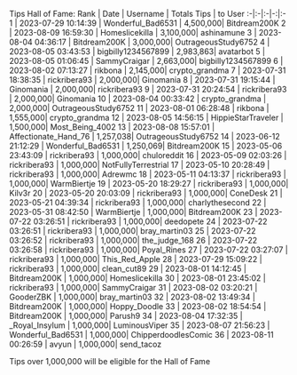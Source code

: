 Tips Hall of Fame:
Rank | Date | Username | Totals Tips | to User
:-|:-|:-|-:|:-
1 | 2023-07-29 10:14:39 | Wonderful_Bad6531 | 4,500,000| Bitdream200K
2 | 2023-08-09 16:59:30 | Homeslicekilla | 3,100,000| ashinamune
3 | 2023-08-04 04:36:17 | Bitdream200K | 3,000,000| OutrageousStudy6752
4 | 2023-08-05 03:43:53 | bigbilly1234567899 | 2,983,863| avatarbot
5 | 2023-08-05 01:06:45 | SammyCraigar | 2,663,000| bigbilly1234567899
6 | 2023-08-02 07:13:27 | rikbona | 2,145,000| crypto_grandma
7 | 2023-07-31 18:38:35 | rickribera93 | 2,000,000| Ginomania
8 | 2023-07-31 19:15:44 | Ginomania | 2,000,000| rickribera93
9 | 2023-07-31 20:24:54 | rickribera93 | 2,000,000| Ginomania
10 | 2023-08-04 00:33:42 | crypto_grandma | 2,000,000| OutrageousStudy6752
11 | 2023-08-01 06:28:48 | rikbona | 1,555,000| crypto_grandma
12 | 2023-08-05 14:56:15 | HippieStarTraveler | 1,500,000| Most_Being_4002
13 | 2023-08-08 15:57:01 | Affectionate_Hand_76 | 1,257,038| OutrageousStudy6752
14 | 2023-06-12 21:12:29 | Wonderful_Bad6531 | 1,250,069| Bitdream200K
15 | 2023-05-06 23:43:09 | rickribera93 | 1,000,000| chuloreddit
16 | 2023-05-09 02:03:26 | rickribera93 | 1,000,000| NotFullyTerrestrial
17 | 2023-05-10 20:28:49 | rickribera93 | 1,000,000| Adrewmc
18 | 2023-05-11 04:13:37 | rickribera93 | 1,000,000| WarmBiertje
19 | 2023-05-20 18:29:27 | rickribera93 | 1,000,000| Kilv3r
20 | 2023-05-20 20:03:09 | rickribera93 | 1,000,000| ConeDesk
21 | 2023-05-21 04:39:34 | rickribera93 | 1,000,000| charlythesecond
22 | 2023-05-31 08:42:50 | WarmBiertje | 1,000,000| Bitdream200K
23 | 2023-07-22 03:26:51 | rickribera93 | 1,000,000| deedopete
24 | 2023-07-22 03:26:51 | rickribera93 | 1,000,000| bray_martin03
25 | 2023-07-22 03:26:52 | rickribera93 | 1,000,000| the_judge_168
26 | 2023-07-22 03:26:58 | rickribera93 | 1,000,000| Poyal_Rines
27 | 2023-07-22 03:27:07 | rickribera93 | 1,000,000| This_Red_Apple
28 | 2023-07-29 15:09:22 | rickribera93 | 1,000,000| clean_cut89
29 | 2023-08-01 14:12:45 | Bitdream200K | 1,000,000| Homeslicekilla
30 | 2023-08-01 23:45:02 | rickribera93 | 1,000,000| SammyCraigar
31 | 2023-08-02 03:20:21 | GooderZBK | 1,000,000| bray_martin03
32 | 2023-08-02 13:49:34 | Bitdream200K | 1,000,000| Hoppy_Doodle
33 | 2023-08-02 18:54:54 | Bitdream200K | 1,000,000| Parush9
34 | 2023-08-04 17:32:35 | _Royal_Insylum | 1,000,000| LuminousViper
35 | 2023-08-07 21:56:23 | Wonderful_Bad6531 | 1,000,000| ChipperdoodlesComic
36 | 2023-08-11 00:26:59 | avyun | 1,000,000| send_tacoz

Tips over 1,000,000 will be eligible for the Hall of Fame

